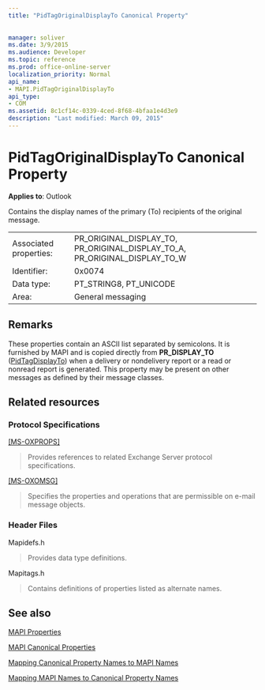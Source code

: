 ```yaml
---
title: "PidTagOriginalDisplayTo Canonical Property"
 
 
manager: soliver
ms.date: 3/9/2015
ms.audience: Developer
ms.topic: reference
ms.prod: office-online-server
localization_priority: Normal
api_name:
- MAPI.PidTagOriginalDisplayTo
api_type:
- COM
ms.assetid: 8c1cf14c-0339-4ced-8f68-4bfaa1e4d3e9
description: "Last modified: March 09, 2015"
---
```


# PidTagOriginalDisplayTo Canonical Property

  
  
**Applies to**: Outlook 
  
Contains the display names of the primary (To) recipients of the original message.
  
|||
|:-----|:-----|
|Associated properties:  <br/> |PR_ORIGINAL_DISPLAY_TO, PR_ORIGINAL_DISPLAY_TO_A, PR_ORIGINAL_DISPLAY_TO_W  <br/> |
|Identifier:  <br/> |0x0074  <br/> |
|Data type:  <br/> |PT_STRING8, PT_UNICODE  <br/> |
|Area:  <br/> |General messaging  <br/> |
   
## Remarks

These properties contain an ASCII list separated by semicolons. It is furnished by MAPI and is copied directly from **PR_DISPLAY_TO** ([PidTagDisplayTo](pidtagdisplayto-canonical-property.md)) when a delivery or nondelivery report or a read or nonread report is generated. This property may be present on other messages as defined by their message classes.
  
## Related resources

### Protocol Specifications

[[MS-OXPROPS]](http://msdn.microsoft.com/library/f6ab1613-aefe-447d-a49c-18217230b148%28Office.15%29.aspx)
  
> Provides references to related Exchange Server protocol specifications.
    
[[MS-OXOMSG]](http://msdn.microsoft.com/library/daa9120f-f325-4afb-a738-28f91049ab3c%28Office.15%29.aspx)
  
> Specifies the properties and operations that are permissible on e-mail message objects.
    
### Header Files

Mapidefs.h
  
> Provides data type definitions.
    
Mapitags.h
  
> Contains definitions of properties listed as alternate names.
    
## See also



[MAPI Properties](mapi-properties.md)
  
[MAPI Canonical Properties](mapi-canonical-properties.md)
  
[Mapping Canonical Property Names to MAPI Names](mapping-canonical-property-names-to-mapi-names.md)
  
[Mapping MAPI Names to Canonical Property Names](mapping-mapi-names-to-canonical-property-names.md)

